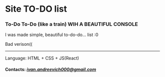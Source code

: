 # Site TO-DO list

### To-Do To-Do (like a train) WIH A BEAUTIFUL CONSOLE

I was made simple, beautiful to-do-do... list :0

Bad verison((

---    
Language: HTML + CSS + JS(React)

#### Contacts: *ivan.andreevich000@gmail.com*
